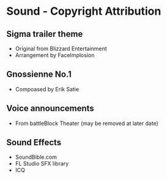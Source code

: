 # Sound - Copyright Attribution

## Sigma trailer theme

- Original from Blizzard Entertainment
- Arrangement by FaceImplosion

## Gnossienne No.1
- Compoased by Erik Satie

## Voice announcements
- From battleBlock Theater (may be removed at later date)

## Sound Effects
- SoundBible.com
- FL Studio SFX library
- ICQ
